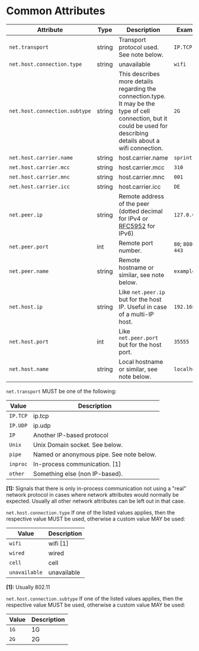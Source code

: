 # Common Attributes

<!-- Re-generate TOC with `TODO: ADD cmd` -->
<!-- semconv network -->
| Attribute  | Type | Description  | Examples  | Required |
|---|---|---|---|---|
| `net.transport` | string | Transport protocol used. See note below. | `IP.TCP` | No |
| `net.host.connection.type` | string | unavailable | `wifi` | No |
| `net.host.connection.subtype` | string | This describes more details regarding the connection.type. It may be the type of cell connection, but it could be used for describing details about a wifi connection. | `2G` | No |
| `net.host.carrier.name` | string | host.carrier.name | `sprint` | No |
| `net.host.carrier.mcc` | string | host.carrier.mcc | `310` | No |
| `net.host.carrier.mnc` | string | host.carrier.mnc | `001` | No |
| `net.host.carrier.icc` | string | host.carrier.icc | `DE` | No |
| `net.peer.ip` | string | Remote address of the peer (dotted decimal for IPv4 or [RFC5952](https://tools.ietf.org/html/rfc5952) for IPv6) | `127.0.0.1` | No |
| `net.peer.port` | int | Remote port number. | `80`; `8080`; `443` | No |
| `net.peer.name` | string | Remote hostname or similar, see note below. | `example.com` | No |
| `net.host.ip` | string | Like `net.peer.ip` but for the host IP. Useful in case of a multi-IP host. | `192.168.0.1` | No |
| `net.host.port` | int | Like `net.peer.port` but for the host port. | `35555` | No |
| `net.host.name` | string | Local hostname or similar, see note below. | `localhost` | No |

`net.transport` MUST be one of the following:

| Value  | Description |
|---|---|
| `IP.TCP` | ip.tcp |
| `IP.UDP` | ip.udp |
| `IP` | Another IP-based protocol |
| `Unix` | Unix Domain socket. See below. |
| `pipe` | Named or anonymous pipe. See note below. |
| `inproc` | In-process communication. [1] |
| `other` | Something else (non IP-based). |

**[1]:** Signals that there is only in-process communication not using a "real" network protocol in cases where network attributes would normally be expected. Usually all other network attributes can be left out in that case.

`net.host.connection.type` If one of the listed values applies, then the respective value MUST be used, otherwise a custom value MAY be used:

| Value  | Description |
|---|---|
| `wifi` | wifi [1] |
| `wired` | wired |
| `cell` | cell |
| `unavailable` | unavailable |

**[1]:** Usually 802.11

`net.host.connection.subtype` If one of the listed values applies, then the respective value MUST be used, otherwise a custom value MAY be used:

| Value  | Description |
|---|---|
| `1G` | 1G |
| `2G` | 2G |
<!-- endsemconv -->
